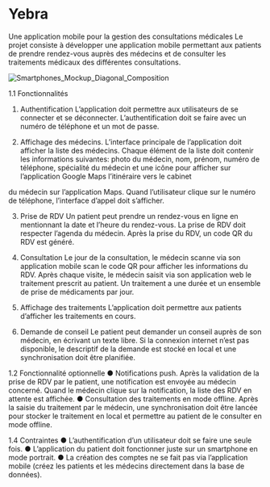 # Yebra

Une application mobile pour la gestion des consultations médicales
Le projet consiste à développer une application mobile permettant aux patients de prendre rendez-vous auprès des médecins et de consulter les traitements médicaux des différentes consultations.

![Smartphones_Mockup_Diagonal_Composition](https://user-images.githubusercontent.com/77902312/125696086-c0b86371-7fd1-4dc6-a7f9-c974354d0738.png)

1.1 Fonctionnalités
1. Authentification
L’application doit permettre aux utilisateurs de se connecter et se déconnecter. L’authentification doit se faire avec un numéro de téléphone et un mot de passe.

2. Affichage des médecins.
L’interface principale de l’application doit afficher la liste des médecins. Chaque élément de la liste doit contenir les informations suivantes: photo du médecin, nom, prénom, numéro de téléphone, spécialité du médecin et une icône pour afficher sur l’application Google Maps l’itinéraire vers le cabinet

du médecin sur l’application Maps. Quand l’utilisateur clique sur le numéro de téléphone, l’interface d’appel doit s’afficher.

3. Prise de RDV
Un patient peut prendre un rendez-vous en ligne en mentionnant la date et l’heure du rendez-vous. La prise de RDV doit respecter l’agenda du médecin. Après la prise du RDV, un code QR du RDV est généré.

4. Consultation
Le jour de la consultation, le médecin scanne via son application mobile scan le code QR pour afficher les informations du RDV. Après chaque visite, le médecin saisit via son application web le traitement prescrit au patient. Un traitement a une durée et un ensemble de prise de médicaments par jour.

5. Affichage des traitements
L’application doit permettre aux patients d’afficher les traitements en cours.

6. Demande de conseil
Le patient peut demander un conseil auprès de son médecin, en écrivant un texte libre. Si la connexion internet n’est pas disponible, le descriptif de la demande est stocké en local et une synchronisation doit être planifiée.

1.2 Fonctionnalité optionnelle
● Notifications push. Après la validation de la prise de RDV par le patient, une notification est envoyée au médecin concerné. Quand le médecin clique sur la notification, la liste des RDV en attente est affichée. ● Consultation des traitements en mode offline. Après la saisie du traitement par le médecin, une synchronisation doit être lancée pour stocker le traitement en local et permettre au patient de le consulter en mode offline.

1.4 Contraintes
● L’authentification d’un utilisateur doit se faire une seule fois. ● L’application du patient doit fonctionner juste sur un smartphone en mode portrait. ● La création des comptes ne se fait pas via l’application mobile (créez les patients et les médecins directement dans la base de données).

